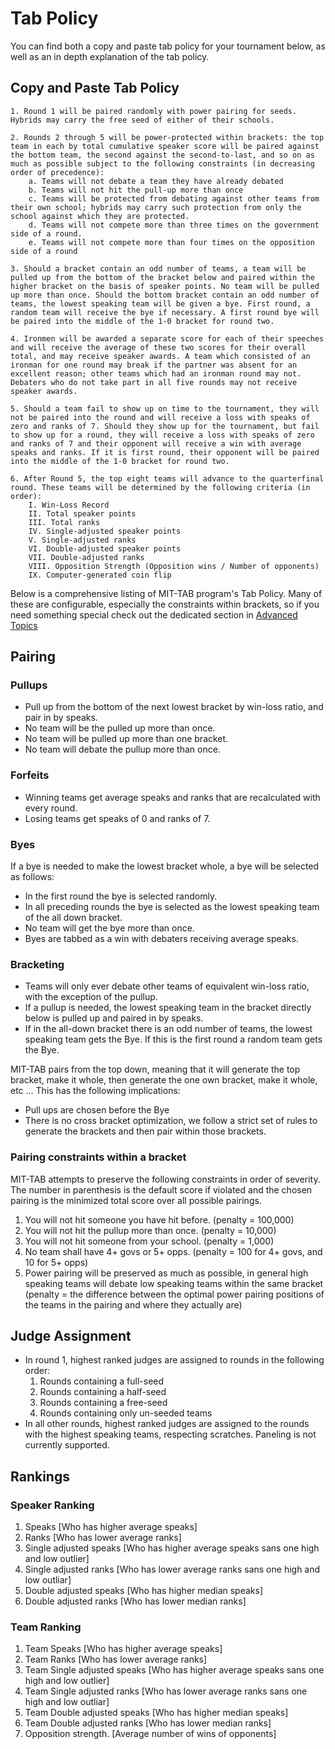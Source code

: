 Tab Policy
==========

You can find both a copy and paste tab policy for your tournament below, as
well as an in depth explanation of the tab policy.


Copy and Paste Tab Policy
-------------------------

```text
1. Round 1 will be paired randomly with power pairing for seeds. Hybrids may carry the free seed of either of their schools.

2. Rounds 2 through 5 will be power-protected within brackets: the top team in each by total cumulative speaker score will be paired against the bottom team, the second against the second-to-last, and so on as     much as possible subject to the following constraints (in decreasing order of precedence):
    a. Teams will not debate a team they have already debated
    b. Teams will not hit the pull-up more than once
    c. Teams will be protected from debating against other teams from their own school; hybrids may carry such protection from only the school against which they are protected. 
    d. Teams will not compete more than three times on the government side of a round.
    e. Teams will not compete more than four times on the opposition side of a round

3. Should a bracket contain an odd number of teams, a team will be pulled up from the bottom of the bracket below and paired within the higher bracket on the basis of speaker points. No team will be pulled up more than once. Should the bottom bracket contain an odd number of teams, the lowest speaking team will be given a bye. First round, a random team will receive the bye if necessary. A first round bye will be paired into the middle of the 1-0 bracket for round two.

4. Ironmen will be awarded a separate score for each of their speeches and will receive the average of these two scores for their overall total, and may receive speaker awards. A team which consisted of an ironman for one round may break if the partner was absent for an excellent reason; other teams which had an ironman round may not. Debaters who do not take part in all five rounds may not receive speaker awards.

5. Should a team fail to show up on time to the tournament, they will not be paired into the round and will receive a loss with speaks of zero and ranks of 7. Should they show up for the tournament, but fail to show up for a round, they will receive a loss with speaks of zero and ranks of 7 and their opponent will receive a win with average speaks and ranks. If it is first round, their opponent will be paired into the middle of the 1-0 bracket for round two.

6. After Round 5, the top eight teams will advance to the quarterfinal round. These teams will be determined by the following criteria (in order):
    I. Win-Loss Record
    II. Total speaker points
    III. Total ranks
    IV. Single-adjusted speaker points
    V. Single-adjusted ranks
    VI. Double-adjusted speaker points
    VII. Double-adjusted ranks
    VIII. Opposition Strength (Opposition wins / Number of opponents)
    IX. Computer-generated coin flip
```

Below is a comprehensive listing of MIT-TAB program's Tab Policy. Many of these
are configurable, especially the constraints within brackets, so if you need
something special check out the dedicated section in
[Advanced Topics](Advanced-Topics.md#modifying-the-pairing-algorithm)


Pairing
-------

### Pullups
* Pull up from the bottom of the next lowest bracket by win-loss ratio, and
  pair in by speaks.
* No team will be the pulled up more than once.
* No team will be pulled up more than one bracket.
* No team will debate the pullup more than once.

### Forfeits
* Winning teams get average speaks and ranks that are recalculated with every
round.
* Losing teams get speaks of 0 and ranks of 7.

### Byes
If a bye is needed to make the lowest bracket whole, a bye will be selected as
follows:
* In the first round the bye is selected randomly.
* In all preceding rounds the bye is selected as the lowest speaking team of
  the all down bracket.
* No team will get the bye more than once.
* Byes are tabbed as a win with debaters receiving average speaks.

### Bracketing
* Teams will only ever debate other teams of equivalent win-loss ratio, with
  the exception of the pullup.
* If a pullup is needed, the lowest speaking team in the bracket directly
  below is pulled up and paired in by speaks.
* If in the all-down bracket there is an odd number of teams, the lowest
  speaking team gets the Bye.  If this is the first round a random team gets
  the Bye.

MIT-TAB pairs from the top down, meaning that it will generate the top bracket,
make it whole, then generate the one own bracket, make it whole, etc ... This
has the following implications:
* Pull ups are chosen before the Bye
* There is no cross bracket optimization, we follow a strict set of rules to
  generate the brackets and then pair within those brackets.

### Pairing constraints within a bracket

MIT-TAB attempts to preserve the following constraints in order of severity.
The number in parenthesis is the default score if violated and the chosen
pairing is the minimized total score over all possible pairings.

1. You will not hit someone you have hit before. (penalty = 100,000)
2. You will not hit the pullup more than once. (penalty = 10,000)
3. You will not hit someone from your school. (penalty = 1,000)
4. No team shall have 4+ govs or 5+ opps. (penalty = 100 for 4+ govs,
   and 10 for 5+ opps)
5. Power pairing will be preserved as much as possible, in general high
   speaking teams will debate low speaking teams within the same bracket
   (penalty = the difference between the optimal power pairing positions of
   the teams in the pairing and where they actually are)

Judge Assignment
----------------

* In round 1, highest ranked judges are assigned to rounds in the
  following order:
  1. Rounds containing a full-seed
  2. Rounds containing a half-seed
  3. Rounds containing a free-seed
  4. Rounds containing only un-seeded teams
* In all other rounds, highest ranked judges are assigned to the rounds with
  the highest speaking teams, respecting scratches. Paneling is not currently
  supported.

Rankings
--------

### Speaker Ranking

1. Speaks [Who has higher average speaks]
2. Ranks [Who has lower average ranks]
3. Single adjusted speaks [Who has higher average speaks sans one high and low
   outlier]
4. Single adjusted ranks [Who has lower average ranks sans one high and low
   outliar] 
5. Double adjusted speaks [Who has higher median speaks]
6. Double adjusted ranks [Who has lower median ranks]

### Team Ranking

1. Team Speaks [Who has higher average speaks]
2. Team Ranks [Who has lower average ranks]
3. Team Single adjusted speaks [Who has higher average speaks sans one high
   and low outlier]
4. Team Single adjusted ranks [Who has lower average ranks sans one high and
   low outliar] 
5. Team Double adjusted speaks [Who has higher median speaks]
6. Team Double adjusted ranks [Who has lower median ranks] 
7. Opposition strength. [Average number of wins of opponents]
